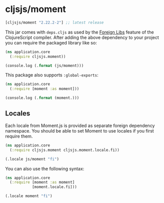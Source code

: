 # cljsjs/moment

[](dependency)
```clojure
[cljsjs/moment "2.22.2-2"] ;; latest release
```
[](/dependency)

This jar comes with `deps.cljs` as used by the [Foreign Libs][flibs] feature
of the ClojureScript compiler. After adding the above dependency to your project
you can require the packaged library like so:

```clojure
(ns application.core
  (:require cljsjs.moment))

(console.log (.format (js/moment)))
```

This package also supports `:global-exports`:

```clojure
(ns application.core
  (:require [moment :as moment]))

(console.log (.format (moment.)))
```

## Locales

Each locale from Moment.js is provided as separate foreign dependency namespace.
You should be able to set Moment to use locales if you first require them.

```clojure
(ns application.core
  (:require cljsjs.moment cljsjs.moment.locale.fi))

(.locale js/moment "fi")
```

You can also use the following syntax:

```clojure
(ns application.core
  (:require [moment :as moment]
            [moment.locale.fi]))

(.locale moment "fi")
```

[flibs]: https://clojurescript.org/reference/packaging-foreign-deps
